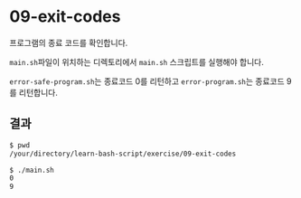 # 09-exit-codes

프로그램의 종료 코드를 확인합니다.

`main.sh`파일이 위치하는 디렉토리에서 `main.sh` 스크립트를 실행해야 합니다.

`error-safe-program.sh`는 종료코드 0를 리턴하고 `error-program.sh`는 종료코드 9를 리턴합니다.


## 결과
```bash
$ pwd
/your/directory/learn-bash-script/exercise/09-exit-codes

$ ./main.sh
0
9
```
